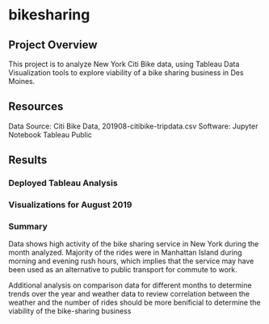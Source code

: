 # bikesharing

## Project Overview
This project is to analyze New York Citi Bike data, using Tableau Data Visualization tools to explore viability of a bike sharing business in Des Moines.

## Resources
Data Source: Citi Bike Data, 201908-citibike-tripdata.csv
Software: 
        Jupyter Notebook
        Tableau Public

## Results

### Deployed Tableau Analysis



### Visualizations for August 2019



### Summary
Data shows high activity of the bike sharing service in New York during the month analyzed. Majority of the rides were in Manhattan Island during morning and evening rush hours, which implies that the service may have been used as an alternative to public transport for commute to work.

Additional analysis on comparison data for different months to determine trends over the year and weather data to review correlation between the weather and the number of rides should be more benificial to determine the viability of the bike-sharing business